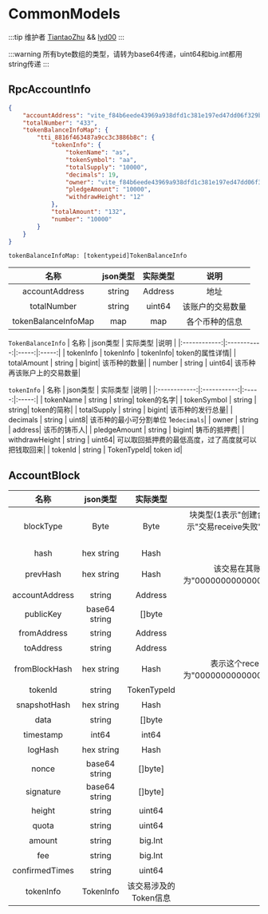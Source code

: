 # CommonModels
:::tip 维护者
[TiantaoZhu](https://github.com/TiantaoZhu) && [lyd00](https://github.com/lyd00)
:::

:::warning
所有byte数组的类型，请转为base64传递，uint64和big.int都用string传递
:::

## RpcAccountInfo
```json ::Demo
{
    "accountAddress": "vite_f84b6eede43969a938dfd1c381e197ed47dd06f329b7c92328",
    "totalNumber": "433",
    "tokenBalanceInfoMap": {
        "tti_8816f463487a9cc3c3886b8c": {
            "tokenInfo": {
                "tokenName": "as",
                "tokenSymbol": "aa",
                "totalSupply": "10000",
                "decimals": 19,
                "owner": "vite_f84b6eede43969a938dfd1c381e197ed47dd06f329b7c92328",
                "pledgeAmount": "10000",
                "withdrawHeight": "12"
            },
            "totalAmount": "132",
            "number": "10000"
        }
    }
}
```
`tokenBalanceInfoMap: [tokentypeid]TokenBalanceInfo`

|  名称  | json类型 | 实际类型 |说明 |
|:------------:|:-----------:|:-----:|:-----:|
| accountAddress |  string | Address| 地址|
| totalNumber | string | uint64| 该账户的交易数量|
| tokenBalanceInfoMap | map | map| 各个币种的信息|

`TokenBalanceInfo`
|  名称  | json类型 | 实际类型 |说明 |
|:------------:|:-----------:|:-----:|:-----:|
| tokenInfo |  tokenInfo | tokenInfo| token的属性详情|
| totalAmount | string | bigint| 该币种的数量|
| number | string | uint64| 该币种再该账户上的交易数量|

`tokenInfo`
|  名称  | json类型 | 实际类型 |说明 |
|:------------:|:-----------:|:-----:|:-----:|
| tokenName |  string | string| token的名字|
| tokenSymbol | string | string| token的简称|
| totalSupply | string | bigint| 该币种的发行总量|
| decimals | string | uint8| 该币种的最小可分割单位 1e`decimals`|
| owner | string | address| 该币的铸币人|
| pledgeAmount | string | bigint| 铸币的抵押费|
| withdrawHeight | string | uint64| 可以取回抵押费的最低高度，过了高度就可以把钱取回来|
| tokenId | string | TokenTypeId| token id|




## AccountBlock
|  名称  | json类型 |实际类型 |说明 |
|:------------:|:-----------:|:-----------:|:-----:|
| blockType | Byte |Byte | 块类型(1表示"创建合约send", 2表示"转账send", 3表示"奖励send", 4表示"交易receive", 5表示"交易receive失败", 6表示"退款send",7表示"创世receive", 1、2、3、6为send，4、5、7为receive, ps: 普通交易的send为2，receive为4)|
| hash | hex string | Hash | 该交易的Hash|
| prevHash |hex string| Hash | 该交易在其账户链上的上一个交易的hash, 如果该交易是该账户的第一笔交易，则为"0000000000000000000000000000000000000000000000000000000000000000"|
| accountAddress| string | Address | 该交易所属账号地址|
| publicKey|base64 string | []byte | 交易签名的公钥|
| fromAddress |string| Address | 交易的发送地址|
| toAddress|string | Address | 交易的接受地址|
| fromBlockHash |hex string |  Hash | 表示这个receive交易所对应的send交易的hash，所有send交易的fromBlockHash为"0000000000000000000000000000000000000000000000000000000000000000"|
| tokenId |string |TokenTypeId | 该交易的币种ID|
| snapshotHash | hex string | Hash | 交易引用的快照块hash |
| data | string| []byte |  可用作交易备注|
| timestamp | int64 | int64 |  该交易发生的时间 单位秒|
| logHash | hex string | Hash  | 智能合约执行产生的LogList的Hash |
| nonce | base64 string |[]byte] |  该交易Pow的nonce|
| signature | base64 string| []byte] | 交易的签名|
| height | string | uint64 | 该交易的高度 |
| quota | string | uint64 | 该交易消耗的配额 |
| amount |string|  big.Int | 该交易发生的金额|
| fee | string | big.Int | 发送该交易使用的手续费 |
| confirmedTimes |string| uint64 | 该交易被确认次数 |
| tokenInfo | TokenInfo | 该交易涉及的Token信息 |
